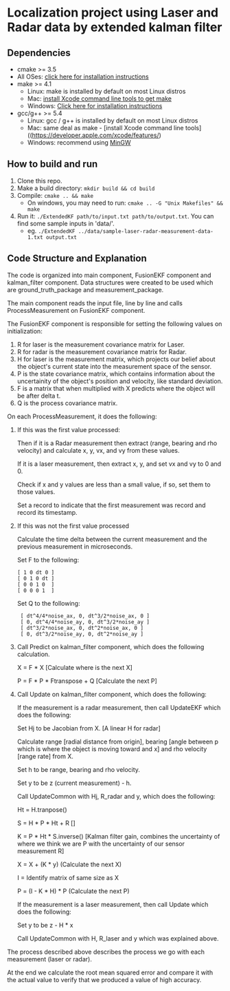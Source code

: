Localization project using Laser and Radar data by extended kalman filter
=========================================================================


## Dependencies

* cmake >= 3.5
 * All OSes: [click here for installation instructions](https://cmake.org/install/)
* make >= 4.1
  * Linux: make is installed by default on most Linux distros
  * Mac: [install Xcode command line tools to get make](https://developer.apple.com/xcode/features/)
  * Windows: [Click here for installation instructions](http://gnuwin32.sourceforge.net/packages/make.htm)
* gcc/g++ >= 5.4
  * Linux: gcc / g++ is installed by default on most Linux distros
  * Mac: same deal as make - [install Xcode command line tools]((https://developer.apple.com/xcode/features/)
  * Windows: recommend using [MinGW](http://www.mingw.org/)

## How to build and run

1. Clone this repo.
2. Make a build directory: `mkdir build && cd build`
3. Compile: `cmake .. && make` 
   * On windows, you may need to run: `cmake .. -G "Unix Makefiles" && make`
4. Run it: `./ExtendedKF path/to/input.txt path/to/output.txt`. You can find
   some sample inputs in 'data/'.
    - eg. `./ExtendedKF ../data/sample-laser-radar-measurement-data-1.txt output.txt`


## Code Structure and Explanation

The code is organized into main component, FusionEKF component and kalman_filter component.
Data structures were created to be used which are ground_truth_package and measurement_package.

The main component reads the input file, line by line and calls ProcessMeasurement on FusionEKF component.

The FusionEKF component is responsible for setting the following values on initialization:

1. R for laser is the measurement covariance matrix for Laser.
2. R for radar is the measurement covariance matrix for Radar.
3. H for laser is the measurement matrix, which projects our belief about the object's current state into the measurement space of the sensor.
4. P is the state covariance matrix, which contains information about the uncertainity of the object's position and velocity, like standard deviation.
5. F is a matrix that when multiplied with X predicts where the object will be after delta t.
6. Q is the process covariance matrix.

On each ProcessMeasurement, it does the following:

1. If this was the first value processed:

   Then if it is a Radar measurement then extract (range, bearing and rho velocity) and calculate x, y, vx, and vy from these values.

   If it is a laser measurement, then extract x, y, and set vx and vy to 0 and 0.

   Check if x and y values are less than a small value, if so, set them to those values.

   Set a record to indicate that the first measurement was record and record its timestamp.

2. If this was not the first value processed

   Calculate the time delta between the current measurement and the previous measurement in microseconds.

   Set F to the following:

       [ 1 0 dt 0 ]
       [ 0 1 0 dt ]
       [ 0 0 1 0  ]
       [ 0 0 0 1  ]

   Set Q to the following:

        [ dt^4/4*noise_ax, 0, dt^3/2*noise_ax, 0 ]
        [ 0, dt^4/4*noise_ay, 0, dt^3/2*noise_ay ]
        [ dt^3/2*noise_ax, 0, dt^2*noise_ax, 0 ]
        [ 0, dt^3/2*noise_ay, 0, dt^2*noise_ay ]

3. Call Predict on kalman_filter component, which does the following calculation.

   X = F * X [Calculate where is the next X]

   P = F * P * Ftranspose + Q [Calculate the next P]

4. Call Update on kalman_filter component, which does the following:

   If the measurement is a radar measurement, then call UpdateEKF which does the following:

     Set Hj to be Jacobian from X. [A linear H for radar]

     Calculate range [radial distance from origin], bearing [angle between p which is where the object is moving toward and x] and rho velocity [range rate] from X.

     Set h to be range, bearing and rho velocity.

     Set y to be z (current measurement) - h.

     Call UpdateCommon with Hj, R_radar and y, which does the following:

     Ht = H.tranpose()

     S = H * P * Ht + R []

     K = P * Ht * S.inverse() [Kalman filter gain, combines the uncertainty of where we think we are P with the uncertainty of our sensor measurement R]

     X = X + (K * y) (Calculate the next X)

     I = Identify matrix of same size as X

     P = (I - K * H) * P (Calculate the next P)

   If the measurement is a laser measurement, then call Update which does the following:

     Set y to be z - H * x

     Call UpdateCommon with H, R_laser and y which was explained above.

The process described above describes the process we go with each measurement (laser or radar).

At the end we calculate the root mean squared error and compare it with the actual value to verify that we produced a value of high accuracy.

